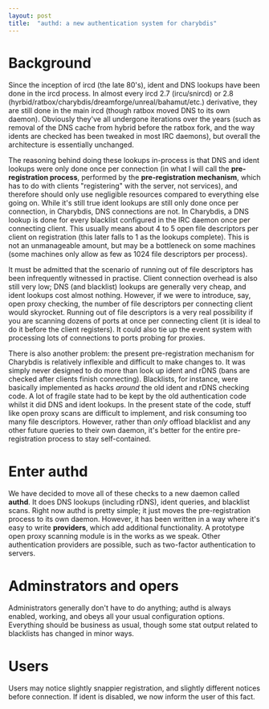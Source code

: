 ```yaml
---
layout: post
title:  "authd: a new authentication system for charybdis"
---
```


Background
==========

Since the inception of ircd (the late 80's), ident and DNS lookups have been done in the ircd process. In almost every ircd 2.7 (ircu/snircd) or 2.8 (hyrbid/ratbox/charybdis/dreamforge/unreal/bahamut/etc.) derivative, they are still done in the main ircd (though ratbox moved DNS to its own daemon). Obviously they've all undergone iterations over the years (such as removal of the DNS cache from hybrid before the ratbox fork, and the way idents are checked has been tweaked in most IRC daemons), but overall the architecture is essentially unchanged.

The reasoning behind doing these lookups in-process is that DNS and ident lookups were only done once per connection (in what I will call the **pre-registration process**, performed by the **pre-registration mechanism**, which has to do with clients "registering" with the server, not services), and therefore should only use negligible resources compared to everything else going on. While it's still true ident lookups are still only done once per connection, in Charybdis, DNS connections are not. In Charybdis, a DNS lookup is done for every blacklist configured in the IRC daemon once per connecting client. This usually means about 4 to 5 open file descriptors per client on registration (this later falls to 1 as the lookups complete). This is not an unmanageable amount, but may be a bottleneck on some machines (some machines only allow as few as 1024 file descriptors per process). 

It must be admitted that the scenario of running out of file descriptors has been infrequently witnessed in practise. Client connection overhead is also still very low; DNS (and blacklist) lookups are generally very cheap, and ident lookups cost almost nothing. However, if we were to introduce, say, open proxy checking, the number of file descriptors per connecting client would skyrocket. Running out of file descriptors is a very real possibility if you are scanning dozens of ports at once per connecting client (it is ideal to do it before the client registers). It could also tie up the event system with processing lots of connections to ports probing for proxies.

There is also another problem: the present pre-registration mechanism for Charybdis is relatively inflexible and difficult to make changes to. It was simply never designed to do more than look up ident and rDNS (bans are checked after clients finish connecting). Blacklists, for instance, were basically implemented as hacks *around* the old ident and rDNS checking code. A lot of fragile state had to be kept by the old authentication code whilst it did DNS and ident lookups. In the present state of the code, stuff like open proxy scans are difficult to implement, and risk consuming too many file descriptors. However, rather than *only* offload blacklist and any other future queries to their own daemon, it's better for the entire pre-registration process to stay self-contained.

Enter authd
===========
We have decided to move all of these checks to a new daemon called **authd**. It does DNS lookups (including rDNS), ident queries, and blacklist scans. Right now authd is pretty simple; it just moves the pre-registration process to its own daemon. However, it has been written in a way where it's easy to write **providers**, which add additional functionality. A prototype open proxy scanning module is in the works as we speak. Other authentication providers are possible, such as two-factor authentication to servers.

Adminstrators and opers
=======================

Administrators generally don't have to do anything; authd is always enabled, working, and obeys all your usual configuration options. Everything should be business as usual, though some stat output related to blacklists has changed in minor ways.

Users
=====

Users may notice slightly snappier registration, and slightly different notices before connection. If ident is disabled, we now inform the user of this fact.
